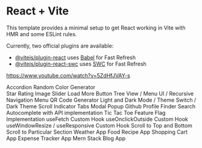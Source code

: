 # React + Vite

This template provides a minimal setup to get React working in Vite with HMR and some ESLint rules.

Currently, two official plugins are available:

- [@vitejs/plugin-react](https://github.com/vitejs/vite-plugin-react/blob/main/packages/plugin-react/README.md) uses [Babel](https://babeljs.io/) for Fast Refresh
- [@vitejs/plugin-react-swc](https://github.com/vitejs/vite-plugin-react-swc) uses [SWC](https://swc.rs/) for Fast Refresh

https://www.youtube.com/watch?v=5ZdHfJVAY-s

Accordion
Random Color Generator  
Star Rating
Image Slider
Load More Button
Tree View / Menu UI / Recursive Navigation Menu
QR Code Generator
Light and Dark Mode / Theme Switch / Dark Theme
Scroll Indicator
Tabs
Modal Popup
Github Profile Finder
Search Autocomplete with API implementation
Tic Tac Toe
Feature Flag Implementation
useFetch Custom Hook
useOnclickOutside Custom Hook
useWindowResize / useResponsive Custom Hook
Scroll to Top and Bottom
Scroll to Particular Section
Weather App
Food Recipe App
Shopping Cart App
Expense Tracker App
Mern Stack Blog App